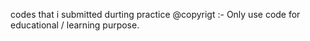 codes that i submitted durting practice 
@copyrigt :- Only use code for educational / learning  purpose.
